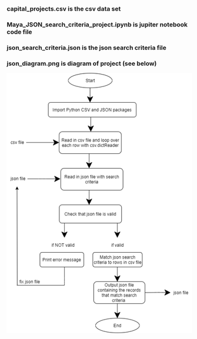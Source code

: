 ### capital_projects.csv is the csv data set

### Maya_JSON_search_criteria_project.ipynb is jupiter notebook code file

### json_search_criteria.json is the json search criteria file

### json_diagram.png is diagram of project (see below)

![diagram](JSON_diagram.png)
